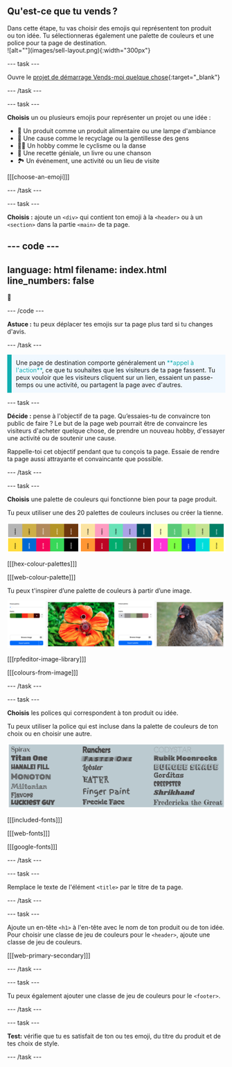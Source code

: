 ## Qu'est-ce que tu vends ?

<div style="display: flex; flex-wrap: wrap">
<div style="flex-basis: 200px; flex-grow: 1; margin-right: 15px;">
Dans cette étape, tu vas choisir des emojis qui représentent ton produit ou ton idée. Tu sélectionneras également une palette de couleurs et une police pour ta page de destination. 
</div>
<div>
![alt=""](images/sell-layout.png){:width="300px"}
</div>
</div>

--- task ---

Ouvre le [projet de démarrage Vends-moi quelque chose](https://editor.raspberrypi.org/fr-FR/projects/sell-me-something-starter){:target="_blank"}

--- /task ---

--- task ---

**Choisis** un ou plusieurs emojis pour représenter un projet ou une idée :

- 🧁 Un produit comme un produit alimentaire ou une lampe d'ambiance
- 💝 Une cause comme le recyclage ou la gentillesse des gens
- 💃🏿 Un hobby comme le cyclisme ou la danse
- 🍰 Une recette géniale, un livre ou une chanson
- 🏞️ Un événement, une activité ou un lieu de visite

[[[choose-an-emoji]]]

--- /task ---

--- task ---

**Choisis :** ajoute un `<div>` qui contient ton emoji à la `<header>` ou à un `<section>` dans la partie `<main>` de ta page.

--- code ---
---
language: html
filename: index.html
line_numbers: false
---

<div class="hugefont"> 
🦋
</div>

--- /code ---

**Astuce :** tu peux déplacer tes emojis sur ta page plus tard si tu changes d'avis.

--- /task ---

<p style="border-left: solid; border-width:10px; border-color: #0faeb0; background-color: aliceblue; padding: 10px;">
Une page de destination comporte généralement un <span style="color: #0faeb0">**appel à l'action**</span>, ce que tu souhaites que les visiteurs de ta page fassent. Tu peux vouloir que les visiteurs cliquent sur un lien, essaient un passe-temps ou une activité, ou partagent la page avec d'autres.  
</p>

--- task ---

**Décide :** pense à l'objectif de ta page. Qu’essaies-tu de convaincre ton public de faire ? Le but de la page web pourrait être de convaincre les visiteurs d'acheter quelque chose, de prendre un nouveau hobby, d'essayer une activité ou de soutenir une cause.

Rappelle-toi cet objectif pendant que tu conçois ta page. Essaie de rendre ta page aussi attrayante et convaincante que possible.

--- /task ---

--- task ---

**Choisis** une palette de couleurs qui fonctionne bien pour ta page produit.

Tu peux utiliser une des 20 palettes de couleurs incluses ou créer la tienne.

![Une bande de six palettes de couleurs qui font partie des 20 incluses dans le projet de démarrage.](images/palette-examples.png)

[[[hex-colour-palettes]]]

[[[web-colour-palette]]]

Tu peux t'inspirer d’une palette de couleurs à partir d’une image.

![Deux exemples d'images et leurs palettes de couleurs correspondantes.](images/image-palette.png)

[[[rpfeditor-image-library]]]

[[[colours-from-image]]]

--- /task ---

--- task ---

**Choisis** les polices qui correspondent à ton produit ou idée.

Tu peux utiliser la police qui est incluse dans la palette de couleurs de ton choix ou en choisir une autre.

![Exemples des polices disponibles dans le projet de démarrage. Chaque titre de police est écrit en utilisant le style de police.](images/font-examples.png)

[[[included-fonts]]]

[[[web-fonts]]]

[[[google-fonts]]]

--- /task ---

--- task ---

Remplace le texte de l'élément `<title>` par le titre de ta page.

--- /task ---

--- task ---

Ajoute un en-tête `<h1>` à l'en-tête avec le nom de ton produit ou de ton idée. Pour choisir une classe de jeu de couleurs pour le `<header>`, ajoute une classe de jeu de couleurs.

[[[web-primary-secondary]]]

--- /task ---

--- task ---

Tu peux également ajouter une classe de jeu de couleurs pour le `<footer>`.

--- /task ---

--- task ---

**Test:** vérifie que tu es satisfait de ton ou tes emoji, du titre du produit et de tes choix de style.

--- /task ---
